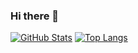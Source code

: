### Hi there 👋

[![GitHub Stats](https://github-readme-stats.vercel.app/api?username=iamvasiliev143&theme=dark&show_icons=true&hide=issues,contribs)](https://github.com/iamvasiliev143/) [![Top Langs](https://github-readme-stats.vercel.app/api/top-langs/?username=iamvasiliev143&theme=dark&hide=jupyter%20notebook,html,css,js,ts&langs_count=8&layout=compact)](https://github.com/iamvasiliev143/)

<!--
**iamvasiliev143/iamvasiliev143** is a ✨ _special_ ✨ repository because its `README.md` (this file) appears on your GitHub profile.

Here are some ideas to get you started:

- 🔭 I’m currently working on ...
- 🌱 I’m currently learning ...
- 👯 I’m looking to collaborate on ...
- 🤔 I’m looking for help with ...
- 💬 Ask me about ...
- 📫 How to reach me: ...
- 😄 Pronouns: ...
- ⚡ Fun fact: ...
-->
